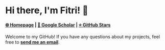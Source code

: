 # Hi there, I'm Fitri! 👋  
**[🌐 Homepage]([https://your-website.com](https://fitriahasan.github.io/)) | [📖 Google Scholar]([https://scholar.google.com/](https://scholar.google.com/citations?hl=id&user=X2sZISEAAAAJ)) | [⭐ GitHub Stars](https://github.com/fitriahasan?tab=stars)**  

Welcome to my GitHub! If you have any questions about my projects, feel free to **[send me an email](mailto:hi.fitri@umpapua.ac.id)**.  
